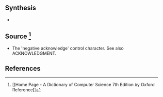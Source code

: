 ## Synthesis
- 
## Source [^1]
- The 'negative acknowledge' control character. See also ACKNOWLEDGMENT.
## References

[^1]: [[Home Page - A Dictionary of Computer Science 7th Edition by Oxford Reference]]